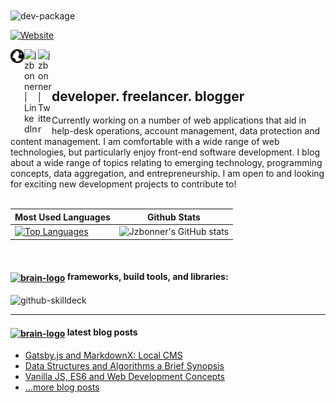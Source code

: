 <img align="center" alt="dev-package" width="84px" src="https://res.cloudinary.com/dzmc7doja/image/upload/v1643199347/design-assets/design-icon-assets/Logo-Branding-B.png"/>

[![Website](https://img.shields.io/badge/github%20projects-view%20my%20work-green)](https://github.com/users/Jzbonner/projects/5)


[<img align="left" alt="jzbonner | Figma" width="22px" src="https://raw.githubusercontent.com/iconic/open-iconic/master/svg/globe.svg" />][figma]
[<img align="left" alt="jzbonner | LinkedIn" width="22px" src="https://cdn.jsdelivr.net/npm/simple-icons@v3/icons/linkedin.svg" />][linkedin]
[<img align="left" alt="jzbonner | Twitter" width="22px" src="https://res.cloudinary.com/dzmc7doja/image/upload/v1643181521/design-assets/icon-assets/twitter-svgrepo-com.svg" />][twitter]
<br />
<br />

## developer. freelancer. blogger
Currently working on a number of web applications that aid in help-desk operations, account management, data protection and content management. I am comfortable with a wide range of web technologies, but particularly enjoy  front-end software development. I blog about a wide range of topics relating to emerging technology, programming concepts, data aggregation, and entrepreneurship. I am open to and looking for exciting new development projects to contribute to! 
<br />
<br />

| Most Used Languages | Github Stats|
|-----------|-------|
|[![Top Languages](https://github-readme-stats.vercel.app/api/top-langs/?username=jzbonner&hide=tcl&layout=compact&hide_title=true&langs_count=8)](https://github.com/Jzbonner)| ![Jzbonner's GitHub stats](https://github-readme-stats.vercel.app/api?username=jzbonner&show_icons=true&hide_title=true&theme=nord)  

<!-- <details> -->
<!--   <summary>:black_nib: recent github activity</summary> -->
<!--    -->
<!--START_SECTION:activity-->
<!-- - Updated layout and content changes for educational resouces in [jzbonner/programming-cs](https://github.com/Jzbonner/programming-cs) -->
<!-- - Refreshed site design and mobile responsiveness for personal website in [jzbonner/jzbonner.me](https://github.com/Jzbonner/jzbonner.me)  -->
<!-- - Added interactive notes on financial research and modeling to [jzbonner/dataanalytics-py](https://github.com/Jzbonner/dataanalytics-py) -->
<!-- - Worked on code issues and developed wordpress themes and templates in [REPLI Developer Repo](https://github.com/REPLI-Developer-Repo)  -->
<!--END_SECTION:activity-->
<!-- </details> -->

<br />

#### [<img align="center" alt="brain-logo" width="26px" src="https://res.cloudinary.com/dzmc7doja/image/upload/v1640759855/design-assets/design-icon-assets/hierarchical-structure.png"/>][blog] frameworks, build tools, and libraries:  


![github-skilldeck](https://res.cloudinary.com/dzmc7doja/image/upload/v1640155082/portfolio-site/github-skillset.png)

---

#### [<img align="center" alt="brain-logo" width="26px" src="https://res.cloudinary.com/dzmc7doja/image/upload/v1627449411/design-assets/icon-assets/brain.png"/>][blog] latest blog posts

<!-- BLOG-POST-LIST:START -->
- [Gatsby.js and MarkdownX: Local CMS](https://github.com/Jzbonner/blog-backup/tree/main/blog-articles)
- [Data Structures and Algorithms a Brief Synopsis](https://github.com/Jzbonner/blog-backup/tree/main/blog-articles) 
- [Vanilla JS, ES6 and Web Development Concepts](https://github.com/Jzbonner/blog-backup/tree/main/blog-articles)
- [...more blog posts](https://github.com/Jzbonner/blog-backup/tree/main/blog-articles) 
<!-- BLOG-POST-LIST:END -->

[website]: https://jzbonner.me
[figma]: https://www.figma.com/@jzbonner
[github-profile]: https://github.com/Jzbonner
[linkedin]: https://www.linkedin.com/in/jarrett-bonner/
[blog]: https://jzb-lib.xyz/
[mailto]: mailto:jarrett.bonner@gmail.com
[twitter]: https://twitter.com/jzb_dev
